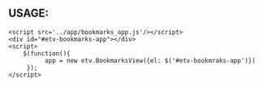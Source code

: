 USAGE:
------

    <script src='../app/bookmarks_app.js'/></script>
    <div id="#etv-bookmarks-app"></div>
    <script>    
        $(function(){
              app = new etv.BookmarksView({el: $('#etv-bookmraks-app')})
         });
    </script>
